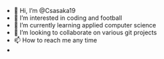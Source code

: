 - 👋 Hi, I’m @Csasaka19
- 👀 I’m interested in coding and football
- 🌱 I’m currently learning applied computer science
- 💞️ I’m looking to collaborate on various git projects 
- 📫 How to reach me any time
- 

<!---
Csasaka19/Csasaka19 is a ✨ special ✨ repository because its `README.md` (this file) appears on your GitHub profile.
You can click the Preview link to take a look at your changes.
--->

